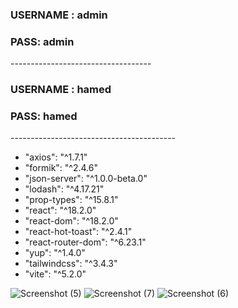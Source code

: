<h3>USERNAME : admin</h3>
<h3>PASS: admin</h3>
-----------------------------------
<h3>USERNAME : hamed</h3>
<h3>PASS: hamed</h3>
-----------------------------------------
<ul>
    <li>"axios": "^1.7.1"</li>
    <li>"formik": "^2.4.6"</li>
    <li>"json-server": "^1.0.0-beta.0"</li>
    <li>"lodash": "^4.17.21"</li>
    <li>"prop-types": "^15.8.1"</li>
    <li>"react": "^18.2.0"</li>
    <li>"react-dom": "^18.2.0"</li>
    <li>"react-hot-toast": "^2.4.1"</li>
    <li>"react-router-dom": "^6.23.1"</li>
    <li>"yup": "^1.4.0"</li>
    <li>"tailwindcss": "^3.4.3"</li>
    <li>"vite": "^5.2.0"</li>
</ul>


    
![Screenshot (5)](https://github.com/hamedAbdollahzade/My-Library/assets/137279292/bd73bcf2-09a3-422c-ae0f-756a5f3109e6)
![Screenshot (7)](https://github.com/hamedAbdollahzade/My-Library/assets/137279292/e69a6da0-66e1-47bf-b86b-07b9f7c0d89c)
![Screenshot (6)](https://github.com/hamedAbdollahzade/My-Library/assets/137279292/803e7f55-1427-46ea-8f45-db9b12f4f280)
